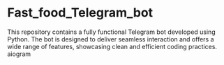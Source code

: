 # Fast_food_Telegram_bot
This repository contains a fully functional Telegram bot developed using Python. The bot is designed to deliver seamless interaction and offers a wide range of features, showcasing clean and efficient coding practices.
aiogram
